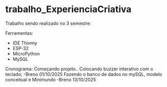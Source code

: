 # trabalho_ExperienciaCriativa
Trabalho sendo realizado no 3 semestre:

Ferramentas:
- IDE Thonny
- ESP-32
- MicroPython
- MySQL

Cronograma:
Começando projeto.. Colocando buzzer interativo com o teclado; -Breno 01/10/2025
Fazendo o banco de dados no mySQL, modelo conceitual e Minimundo -Breno 13/10/2025
